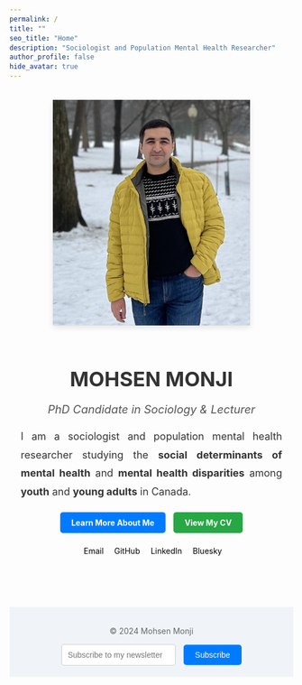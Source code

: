 ```yaml
---
permalink: /
title: ""
seo_title: "Home"
description: "Sociologist and Population Mental Health Researcher"
author_profile: false
hide_avatar: true
---
```

<div style="text-align: center; margin-top: 50px; max-width: 800px; margin: auto; padding: 20px;">
  <!-- Profile Image -->
  <div>
    <img src="images/profile.PNG" alt="Profile Picture of Mohsen Monji" 
         style="width: 350px; height: 400px; object-fit: cover; border-radius: 0; box-shadow: 0px 4px 10px rgba(0, 0, 0, 0.1); margin-bottom: 20px;">
  </div>

  <!-- Name -->
  <h1 style="color: #333; font-size: 36px; margin-bottom: 10px;">MOHSEN MONJI</h1>

  <!-- Subtitle -->
  <p style="font-style: italic; font-size: 20px; color: #555; margin-bottom: 20px;">
    PhD Candidate in Sociology & Lecturer
  </p>

  <!-- Description -->
  <p style="font-size: 18px; color: #333; text-align: justify; line-height: 1.8; margin-bottom: 20px;">
    I am a sociologist and population mental health researcher studying the 
    <strong>social determinants of mental health</strong> and <strong>mental health disparities</strong> 
    among <strong>youth</strong> and <strong>young adults</strong> in Canada.
  </p>

  <!-- Buttons -->
  <div style="margin-bottom: 20px;">
    <a href="/about-me/" style="display: inline-block; padding: 10px 20px; background-color: #007BFF; color: white; text-decoration: none; border-radius: 5px; font-weight: bold; margin-right: 10px;">Learn More About Me</a>
    <a href="/curriculum/" style="display: inline-block; padding: 10px 20px; background-color: #28A745; color: white; text-decoration: none; border-radius: 5px; font-weight: bold;">View My CV</a>
  </div>

  <!-- Social Media Links -->
  <div style="margin-bottom: 20px;">
    <a href="mailto:mohsen.monji@concordia.ca" style="color: black; text-decoration: none; margin-right: 10px;">
      <i class="fas fa-envelope" style="font-size: 18px; margin-right: 5px;"></i>Email
    </a>
    <a href="https://github.com/Mohsnmonji" style="color: black; text-decoration: none; margin-right: 10px;">
      <i class="fab fa-github" style="font-size: 18px; margin-right: 5px;"></i>GitHub
    </a>
    <a href="https://www.linkedin.com/in/mohsen-monji-0a3a37269" style="color: black; text-decoration: none; margin-right: 10px;">
      <i class="fab fa-linkedin" style="font-size: 18px; margin-right: 5px;"></i>LinkedIn
    </a>
    <a href="https://bsky.app/profile/mohsenmonji.bsky.social" style="color: black; text-decoration: none;">
      <i class="fas fa-cloud" style="font-size: 18px; margin-right: 5px;"></i>Bluesky
    </a>
  </div>
</div>

<!-- Footer -->
<footer style="margin-top: 50px; text-align: center; padding: 20px; background: #f0f4f8;">
  <p style="font-size: 14px; color: #666;">© 2024 Mohsen Monji</p>
  <form style="margin-top: 15px;">
    <input type="email" placeholder="Subscribe to my newsletter" 
           style="padding: 10px; font-size: 14px; border: 1px solid #ccc; border-radius: 5px; margin-right: 10px;">
    <button style="padding: 10px 20px; font-size: 14px; background-color: #007BFF; color: white; border: none; border-radius: 5px;">Subscribe</button>
  </form>
</footer>

